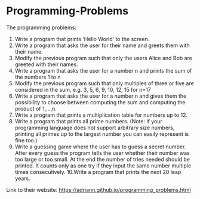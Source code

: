 # Programming-Problems
The programming problems:
  1. Write a program that prints ‘Hello World’ to the screen.
  2. Write a program that asks the user for their name and greets them with their name.
  3. Modify the previous program such that only the users Alice and Bob are greeted with their names.
  4. Write a program that asks the user for a number n and prints the sum of the numbers 1 to n
  5. Modify the previous program such that only multiples of three or five are considered in the sum, e.g. 3, 5, 6, 9, 10, 12, 15 for n=17
  6. Write a program that asks the user for a number n and gives them the possibility to choose between computing the sum and computing the product of 1,…,n.
  7. Write a program that prints a multiplication table for numbers up to 12.
  8. Write a program that prints all prime numbers. (Note: if your programming language does not support arbitrary size numbers, printing all primes up to the largest number you can easily represent is fine too.)
  9. Write a guessing game where the user has to guess a secret number. After every guess the program tells the user whether their number was too large or too small. At the end the number of tries needed should be printed. It counts only as one try if they input the same number multiple times consecutively.
  10.Write a program that prints the next 20 leap years.
 
 Link to their website:
 https://adriann.github.io/programming_problems.html

